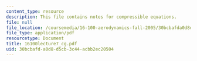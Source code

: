 ```yaml
---
content_type: resource
description: This file contains notes for compressible equations.
file: null
file_location: /coursemedia/16-100-aerodynamics-fall-2005/30bcbafda0d8d5cb3c44acbb2ec20504_16100lecture7_cg.pdf
file_type: application/pdf
resourcetype: Document
title: 16100lecture7_cg.pdf
uid: 30bcbafd-a0d8-d5cb-3c44-acbb2ec20504
---
```


